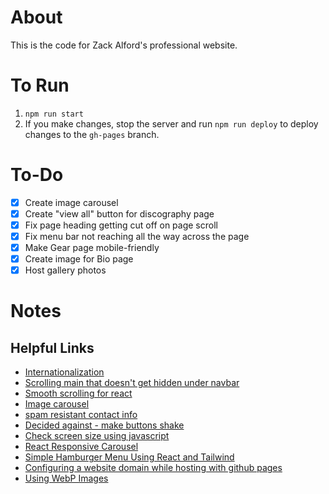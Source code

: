 # About

This is the code for Zack Alford's professional website.

# To Run

1. `npm run start`
2. If you make changes, stop the server and run `npm run deploy` to deploy changes to the `gh-pages` branch.

# To-Do

- [x] Create image carousel
- [x] Create "view all" button for discography page
- [x] Fix page heading getting cut off on page scroll
- [x] Fix menu bar not reaching all the way across the page
- [x] Make Gear page mobile-friendly
- [x] Create image for Bio page
- [x] Host gallery photos

# Notes

## Helpful Links

- [Internationalization](https://dev.to/adrai/how-to-properly-internationalize-a-react-application-using-i18next-3hdb)
- [Scrolling main that doesn't get hidden under navbar](https://discuss.codecademy.com/t/content-is-scrolling-over-header/291674/3)
- [Smooth scrolling for react](https://github.com/fisshy/react-scroll)
- [Image carousel](http://css3.bradshawenterprises.com/cfimg/)
- [spam resistant contact info](https://dev.to/hkievet/react-protecting-an-email-address-3cp0)
- [Decided against - make buttons shake](https://www.w3schools.com/howto/howto_css_shake_image.asp)
- [Check screen size using javascript](https://dev.to/yanns1/how-to-render-different-components-based-on-screen-size-2p35)
- [React Responsive Carousel](https://www.npmjs.com/package/react-responsive-carousel)
- [Simple Hamburger Menu Using React and Tailwind](https://www.codementor.io/@giorgiasambrotta/hamburger-menu-with-react-and-tailwind-css-1qx6sruvua)
- [Configuring a website domain while hosting with github pages](https://stackoverflow.com/questions/49571103/reactjs-app-published-to-github-pages-with-custom-domain)
- [Using WebP Images](https://css-tricks.com/using-webp-images/)
